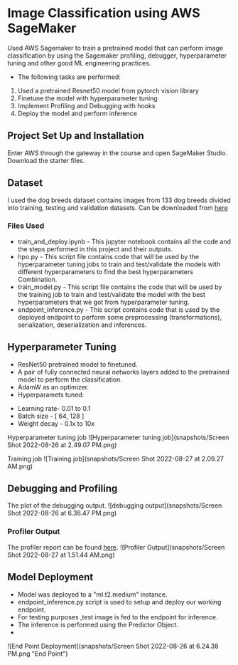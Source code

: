 # Image Classification using AWS SageMaker

Used AWS Sagemaker to train a pretrained model that can perform image classification by using the Sagemaker profiling, debugger, hyperparameter tuning and other good ML engineering practices.

- The following tasks are performed:
1. Used a pretrained Resnet50 model from pytorch vision library
2. Finetune the model with hyperparameter tuning
3. Implement Profiling and Debugging with hooks
4. Deploy the model and perform inference

## Project Set Up and Installation

Enter AWS through the gateway in the course and open SageMaker Studio. Download the starter files.

## Dataset

I used the dog breeds dataset contains images from 133 dog breeds divided into training, testing and validation datasets. Can be downloaded from [here](https://s3-us-west-1.amazonaws.com/udacity-aind/dog-project/dogImages.zip)

### Files Used 

- train_and_deploy.ipynb - This jupyter notebook contains all the code and the steps performed in this project and their outputs.
- hpo.py - This script file contains code that will be used by the hyperparameter tuning jobs to train and test/validate the models with different hyperparameters to find the best hyperparameters Combination.
- train_model.py - This script file contains the code that will be used by the training job to train and test/validate the model with the best hyperparameters that we got from hyperparameter tuning.
- endpoint_inference.py - This script contains code that is used by the deployed endpoint to perform some preprocessing (transformations), serialization, deserialization and inferences.
    

## Hyperparameter Tuning

- ResNet50 pretrained model to finetuned.
- A pair of fully connected neural networks layers added to the pretrained model to perform the classification.
- AdamW as an optimizer.
- Hyperparamets tuned:
 * Learning rate- 0.01 to 0.1
 * Batch size - [ 64, 128 ]
 * Weight decay - 0.1x to 10x

Hyperparameter tuning job
![Hyperparameter tuning job](snapshots/Screen Shot 2022-08-26 at 2.49.07 PM.png)

Training job
![Training job](snapshots/Screen Shot 2022-08-27 at 2.09.27 AM.png)

## Debugging and Profiling

The plot of the debugging output.
![debugging output](snapshots/Screen Shot 2022-08-26 at 6.36.47 PM.png)

### Profiler Output

The profiler report can be found [here](profiler-report.html).
![Profiler Output](snapshots/Screen Shot 2022-08-27 at 1.51.44 AM.png)


## Model Deployment
- Model was deployed to a "ml.t2.medium" instance. 
- endpoint_inference.py script is used to setup and deploy our working endpoint.
- For testing purposes ,test image is fed to the endpoint for inference.
- The inference is performed using the Predictor Object. 
- 
![End Point Deployment](snapshots/Screen Shot 2022-08-26 at 6.24.38 PM.png "End Point")
